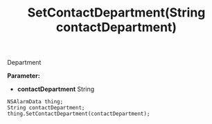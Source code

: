 ﻿---
uid: crmscript_ref_NSAlarmData_SetContactDepartment
title: SetContactDepartment(String contactDepartment)
intellisense: NSAlarmData.SetContactDepartment
keywords: NSAlarmData, GetContactDepartment
so.topic: reference
---

Department

**Parameter:** 
 - **contactDepartment** String

```crmscript
NSAlarmData thing;
String contactDepartment;
thing.SetContactDepartment(contactDepartment);
```


